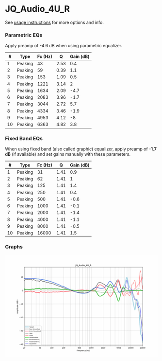 # JQ_Audio_4U_R
See [usage instructions](https://github.com/jaakkopasanen/AutoEq#usage) for more options and info.

### Parametric EQs
Apply preamp of -4.6 dB when using parametric equalizer.

|   # | Type    |   Fc (Hz) |    Q |   Gain (dB) |
|-----|---------|-----------|------|-------------|
|   1 | Peaking |        43 | 2.53 |         0.4 |
|   2 | Peaking |        59 | 0.39 |         1.1 |
|   3 | Peaking |       153 | 1.09 |         0.5 |
|   4 | Peaking |      1221 | 3.14 |         2   |
|   5 | Peaking |      1634 | 2.09 |        -4.7 |
|   6 | Peaking |      2083 | 3.96 |        -1.7 |
|   7 | Peaking |      3044 | 2.72 |         5.7 |
|   8 | Peaking |      4334 | 3.46 |        -1.9 |
|   9 | Peaking |      4953 | 4.12 |        -8   |
|  10 | Peaking |      6363 | 4.82 |         3.8 |

### Fixed Band EQs
When using fixed band (also called graphic) equalizer, apply preamp of **-1.7 dB** (if available) and set gains manually with these parameters.

|   # | Type    |   Fc (Hz) |    Q |   Gain (dB) |
|-----|---------|-----------|------|-------------|
|   1 | Peaking |        31 | 1.41 |         0.9 |
|   2 | Peaking |        62 | 1.41 |         1   |
|   3 | Peaking |       125 | 1.41 |         1.4 |
|   4 | Peaking |       250 | 1.41 |         0.4 |
|   5 | Peaking |       500 | 1.41 |        -0.6 |
|   6 | Peaking |      1000 | 1.41 |        -0.1 |
|   7 | Peaking |      2000 | 1.41 |        -1.4 |
|   8 | Peaking |      4000 | 1.41 |        -1.1 |
|   9 | Peaking |      8000 | 1.41 |        -0.5 |
|  10 | Peaking |     16000 | 1.41 |         1.5 |

### Graphs
![](./JQ_Audio_4U_R.png)
